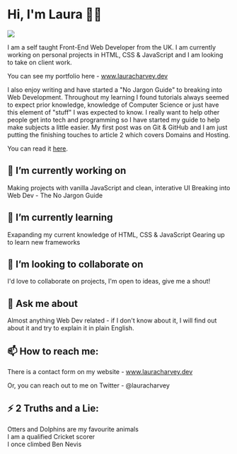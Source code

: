# Hi, I'm Laura 👋✨

<img src="https://i.imgur.com/eXPffj1.png">

I am a self taught Front-End Web Developer from the UK. I am currently working on personal projects in HTML, CSS & JavaScript and I am looking to take on client work.

You can see my portfolio here - www.lauracharvey.dev

I also enjoy writing and have started a "No Jargon Guide" to breaking into Web Development. Throughout my learning I found tutorials always seemed to expect prior knowledge, knowledge of Computer Science or just have this element of "stuff" I was expected to know. I really want to help other people get into tech and programming so I have started my guide to help make subjects a little easier. My first post was on Git & GitHub and I am just putting the finishing touches to article 2 which covers Domains and Hosting.

You can read it <a href="https://dev.to/lauracharvey">here</a>.

## 🔭 I’m currently working on 

Making projects with vanilla JavaScript and clean, interative UI
Breaking into Web Dev - The No Jargon Guide

## 🌱 I’m currently learning 

Exapanding my current knowledge of HTML, CSS & JavaScript
Gearing up to learn new frameworks

## 👯 I’m looking to collaborate on 

I'd love to collaborate on projects, I'm open to ideas, give me a shout!

## 💬 Ask me about

Almost anything Web Dev related - if I don't know about it, I will find out about it and try to explain it in plain English.

## 📫 How to reach me: 

There is a contact form on my website - www.lauracharvey.dev

Or, you can reach out to me on Twitter - @lauracharvey

## ⚡ 2 Truths and a Lie: 

Otters and Dolphins are my favourite animals
<br>I am a qualified Cricket scorer
<br>I once climbed Ben Nevis
